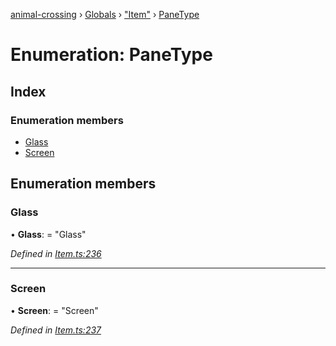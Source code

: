 [animal-crossing](../README.md) › [Globals](../globals.md) › ["Item"](../modules/_item_.md) › [PaneType](_item_.panetype.md)

# Enumeration: PaneType

## Index

### Enumeration members

* [Glass](_item_.panetype.md#glass)
* [Screen](_item_.panetype.md#screen)

## Enumeration members

###  Glass

• **Glass**: = "Glass"

*Defined in [Item.ts:236](https://github.com/Norviah/animal-crossing/blob/c9eb585/module/types/Item.ts#L236)*

___

###  Screen

• **Screen**: = "Screen"

*Defined in [Item.ts:237](https://github.com/Norviah/animal-crossing/blob/c9eb585/module/types/Item.ts#L237)*
